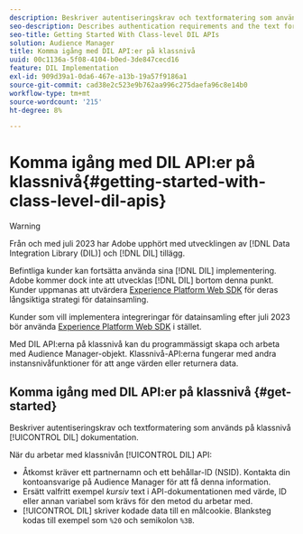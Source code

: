 ```yaml
---
description: Beskriver autentiseringskrav och textformatering som används i DIL-dokumentationen på klassnivå.
seo-description: Describes authentication requirements and the text formatting used in the class-level DIL documentation.
seo-title: Getting Started With Class-level DIL APIs
solution: Audience Manager
title: Komma igång med DIL API:er på klassnivå
uuid: 00c1136a-5f08-4104-b0ed-3de847cecd16
feature: DIL Implementation
exl-id: 909d39a1-0da6-467e-a13b-19a57f9186a1
source-git-commit: cad38e2c523e9b762aa996c275daefa96c8e14b0
workflow-type: tm+mt
source-wordcount: '215'
ht-degree: 8%

---
```


# Komma igång med DIL API:er på klassnivå{#getting-started-with-class-level-dil-apis}

>[!WARNING]
>
>Från och med juli 2023 har Adobe upphört med utvecklingen av [!DNL Data Integration Library (DIL)] och [!DNL DIL] tillägg.
>
>Befintliga kunder kan fortsätta använda sina [!DNL DIL] implementering. Adobe kommer dock inte att utvecklas [!DNL DIL] bortom denna punkt. Kunder uppmanas att utvärdera [Experience Platform Web SDK](https://experienceleague.adobe.com/docs/experience-platform/edge/home.html?lang=en) för deras långsiktiga strategi för datainsamling.
>
>Kunder som vill implementera integreringar för datainsamling efter juli 2023 bör använda [Experience Platform Web SDK](https://experienceleague.adobe.com/docs/experience-platform/edge/home.html?lang=en) i stället.

Med DIL API:erna på klassnivå kan du programmässigt skapa och arbeta med Audience Manager-objekt. Klassnivå-API:erna fungerar med andra instansnivåfunktioner för att ange värden eller returnera data.

## Komma igång med DIL API:er på klassnivå {#get-started}

Beskriver autentiseringskrav och textformatering som används på klassnivå [!UICONTROL DIL] dokumentation.

<!-- 

c_class_start.xml

 -->

När du arbetar med klassnivån [!UICONTROL DIL] API:

* Åtkomst kräver ett partnernamn och ett behållar-ID (NSID). Kontakta din kontoansvarige på Audience Manager för att få denna information.
* Ersätt valfritt exempel *kursiv* text i API-dokumentationen med värde, ID eller annan variabel som krävs för den metod du arbetar med.
* [!UICONTROL DIL] skriver kodade data till en målcookie. Blanksteg kodas till exempel som `%20` och semikolon `%3B`.
